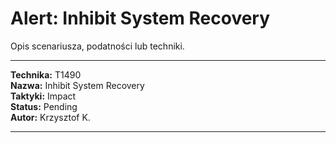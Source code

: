 # Alert: Inhibit System Recovery

Opis scenariusza, podatności lub techniki.

---

**Technika:** T1490  
**Nazwa:** Inhibit System Recovery  
**Taktyki:** Impact  
**Status:** Pending  
**Autor:** Krzysztof K.  

---

<!--
Tactics: Impact
Technique ID: T1490
Technique Name: Inhibit System Recovery
Status: Pending
--> 
